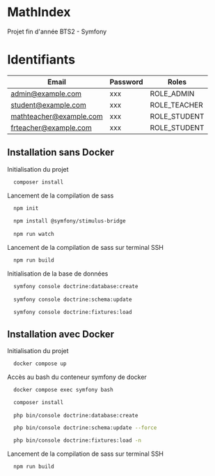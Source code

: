# MathIndex

Projet fin d'année BTS2 - Symfony 

# Identifiants

| Email                     | Password | Roles                                    |
|---------------------------|----------|------------------------------------------|
| admin@example.com         | xxx      | ROLE_ADMIN                               |
| student@example.com       | xxx      | ROLE_TEACHER                             |
| mathteacher@example.com   | xxx      | ROLE_STUDENT                             |
| frteacher@example.com     | xxx      | ROLE_STUDENT                             |

## Installation sans Docker

Initialisation du projet

```bash
  composer install
```

Lancement de la compilation de sass

```bash
  npm init
  
  npm install @symfony/stimulus-bridge
  
  npm run watch
```

Lancement de la compilation de sass sur terminal SSH

```bash
  npm run build
```

Initialisation de la base de données

```bash
  symfony console doctrine:database:create
  
  symfony console doctrine:schema:update
  
  symfony console doctrine:fixtures:load
```



## Installation avec Docker

Initialisation du projet

```bash
  docker compose up
```

Accès au bash du conteneur symfony de docker

```bash
  docker compose exec symfony bash
```
```bash
  composer install
  
  php bin/console doctrine:database:create

  php bin/console doctrine:schema:update --force

  php bin/console doctrine:fixtures:load -n
```

Lancement de la compilation de sass sur terminal SSH
```bash
  npm run build
```

